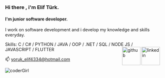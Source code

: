 ### Hi there , i'm Elif Türk.
#### I'm junior software developer.
I work on software development and i develop my knowledge and skills everyday.

Skills: C / C# / PYTHON / JAVA / OOP / .NET / SQL / NODE JS / JAVASCRIPT / FLUTTER    [<img src='https://cdn.jsdelivr.net/npm/simple-icons@3.0.1/icons/linkedin.svg' alt='linkedin' height='60' align='right'>](https://www.linkedin.com/in/www.linkedin.com/in/elif-türk-823464202/) [<img src='https://cdn.jsdelivr.net/npm/simple-icons@3.0.1/icons/github.svg' alt='github' height='60' align='right'>](https://github.com/eliftrk99) 


📫    yoruk_elif4334@hotmail.com   



![coderGirl](https://github.com/user-attachments/assets/3d430683-8669-48ee-9bfd-3c41a9ff3472)
